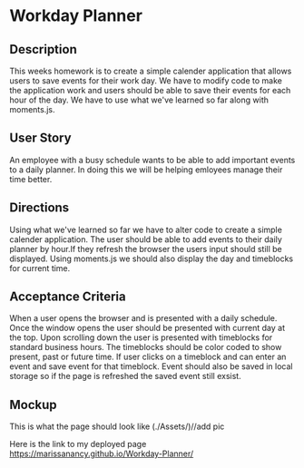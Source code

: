 # Workday Planner

## Description
This weeks homework is to create a simple calender application that allows users to save events for their work day. We have to modify code to make the application work and users should be able to save their events for each hour of the day. We have to use what we've learned so far along with moments.js.

## User Story
An employee with a busy schedule wants to be able to add important events to a daily planner. In doing this we will be helping emloyees manage their time better.

## Directions
Using what we've learned so far we have to alter code to create a simple calender application. The user should be able to add events to their daily planner by hour.If they refresh the browser the users input should still be displayed. Using moments.js we should also display the day and timeblocks for current time.

## Acceptance Criteria
When a user opens the browser and is presented with a daily schedule. Once the window opens the user should be presented with current day at the top. Upon scrolling down the user is presented with timeblocks for standard business hours. The timeblocks should be color coded to show present, past or future time. If user clicks on a timeblock and can enter an event and save event for that timeblock. Event should also be saved in local storage so if the page is refreshed the saved event still exsist.

## Mockup 
This is what the page should look like
(./Assets/)//add pic

Here is the link to my deployed page https://marissanancy.github.io/Workday-Planner/
